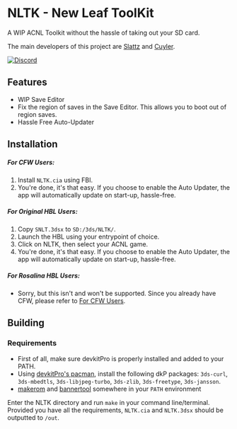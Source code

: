 # NLTK - New Leaf ToolKit

A WIP ACNL Toolkit without the hassle of taking out your SD card. 

The main developers of this project are [Slattz](https://github.com/Slattz) and [Cuyler](https://github.com/Cuyler36). 

  [![Discord](https://discordapp.com/api/guilds/437592048057450508/widget.png?style=banner2)](https://discord.gg/j2VUBBv)


## Features
* WIP Save Editor
* Fix the region of saves in the Save Editor. This allows you to boot out of region saves.
* Hassle Free Auto-Updater


## Installation
##### For CFW Users:
1. Install `NLTK.cia` using FBI.
2. You're done, it's that easy. If you choose to enable the Auto Updater, the app will automatically update on start-up, hassle-free.

##### For Original HBL Users:
1. Copy `SNLT.3dsx` to `SD:/3ds/NLTK/`.
2. Launch the HBL using your entrypoint of choice.
3. Click on NLTK, then select your ACNL game.
4. You're done, it's that easy. If you choose to enable the Auto Updater, the app will automatically update on start-up, hassle-free.

##### For Rosalina HBL Users:
* Sorry, but this isn't and won't be supported. Since you already have CFW, please refer to [For CFW Users](#for-cfw-users).


## Building
### Requirements
- First of all, make sure devkitPro is properly installed and added to your PATH.
- Using [devkitPro's pacman](https://devkitpro.org/viewtopic.php?f=13&t=8702), install the following dkP packages: `3ds-curl`, `3ds-mbedtls`, `3ds-libjpeg-turbo`, `3ds-zlib`, `3ds-freetype`, `3ds-jansson`.
- [makerom](http://3dbrew.org/wiki/Makerom) and [bannertool](https://github.com/Steveice10/bannertool) somewhere in your `PATH` environment


Enter the NLTK directory and run `make` in your command line/terminal. Provided you have all the requirements, `NLTK.cia` and `NLTK.3dsx` should be outputted to `/out`.
